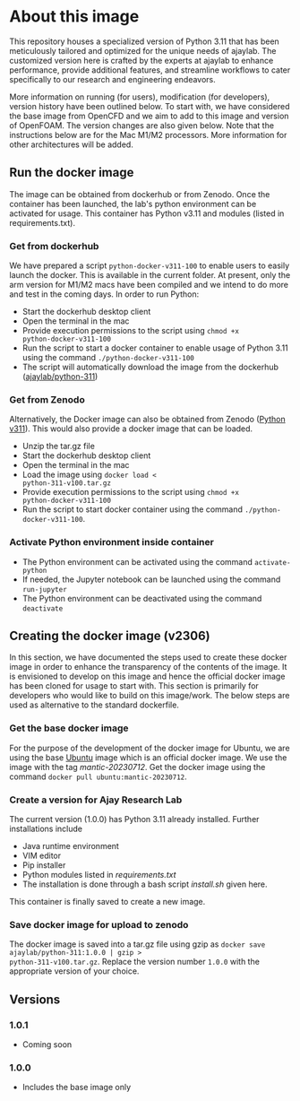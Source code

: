 # About this image

This repository houses a specialized version of Python 3.11 that has been meticulously tailored and optimized for the unique needs of ajaylab. The customized version here is crafted by the experts at ajaylab to enhance performance, provide additional features, and streamline workflows to cater specifically to our research and engineering endeavors.

More information on running (for users), modification (for developers), version history have been outlined below. To start with, we have considered the base image from OpenCFD and we aim to add to this image and version of OpenFOAM. The version changes are also given below. Note that the instructions below are for the Mac M1/M2 processors. More information for other architectures will be added.

## Run the docker image
The image can be obtained from dockerhub or from Zenodo. Once the container has been launched, the lab's python environment can be activated for usage. This container has Python v3.11 and modules (listed in requirements.txt).

### Get from dockerhub
We have prepared a script <code>python-docker-v311-100</code> to enable users to easily launch the docker. This is available in the current folder. At present, only the arm version for M1/M2 macs have been compiled and we intend to do more and test in the coming days. In order to run Python:
- Start the dockerhub desktop client
- Open the terminal in the mac
- Provide execution permissions to the script using <code>chmod +x python-docker-v311-100</code>
- Run the script to start a docker container to enable usage of Python 3.11 using the command <code>./python-docker-v311-100</code>
- The script will automatically download the image from the dockerhub ([ajaylab/python-311](https://hub.docker.com/r/ajaylab/python-311))

### Get from Zenodo
Alternatively, the Docker image can also be obtained from Zenodo ([Python v311](https://zenodo.org/deposit/8180729)). This would also provide a docker image that can be loaded.
- Unzip the tar.gz file
- Start the dockerhub desktop client
- Open the terminal in the mac
- Load the image using <code>docker load < python-311-v100.tar.gz</code>
- Provide execution permissions to the script using <code>chmod +x python-docker-v311-100</code>
- Run the script to start docker container using the command <code>./python-docker-v311-100</code>.

### Activate Python environment inside container
- The Python environment can be activated using the command `activate-python`
- If needed, the Jupyter notebook can be launched using the command `run-jupyter`
- The Python environment can be deactivated using the command `deactivate`

## Creating the docker image (v2306)
In this section, we have documented the steps used to create these docker image in order to enhance the transparency of the contents of the image. It is envisioned to develop on this image and hence the official docker image has been cloned for usage to start with. This section is primarily for developers who would like to build on this image/work. The below steps are used as alternative to the standard dockerfile.

### Get the base docker image

For the purpose of the development of the docker image for Ubuntu, we are using the base [Ubuntu](https://hub.docker.com/_/ubuntu/tags) image which is an official docker image. We use the image with the tag *mantic-20230712*. Get the docker image using the command <code>docker pull ubuntu:mantic-20230712</code>.

### Create a version for Ajay Research Lab

The current version (1.0.0) has Python 3.11 already installed. Further installations include
- Java runtime environment
- VIM editor
- Pip installer
- Python modules listed in *requirements.txt*
- The installation is done through a bash script *install.sh* given here.

This container is finally saved to create a new image.

### Save docker image for upload to zenodo

The docker image is saved into a tar.gz file using gzip as <code>docker save ajaylab/python-311:1.0.0 | gzip > python-311-v100.tar.gz</code>. Replace the version number `1.0.0` with the appropriate version of your choice.

## Versions

### 1.0.1
- Coming soon

### 1.0.0
- Includes the base image only
